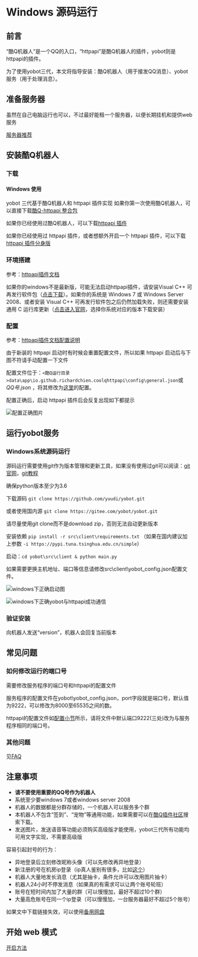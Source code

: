 # Windows 源码运行

## 前言

“酷Q机器人”是一个QQ的入口，“httpapi”是酷Q机器人的插件，yobot则是httpapi的插件。

为了使用yobot三代，本文将指导安装：酷Q机器人（用于接发QQ消息）、yobot服务（用于处理消息）。

## 准备服务器

虽然在自己电脑运行也可以，不过最好能租一个服务器，以便长期挂机和提供web服务

[服务器推荐](./server.md)

## 安装酷Q机器人

### 下载

#### Windows 使用

yobot 三代基于酷Q机器人和 httpapi 插件实现
如果你第一次使用酷Q机器人，可以直接下载[酷Q-httpapi 整合包](https://pan.loli.com.se/api/files/onedrive/uploads/2020/05/01/CoolQ_With_Httpapi.7z)

如果你已经使用过酷Q机器人，可以下载[httpapi 插件](https://x.jingzhidh.com/Packed_httpapi.7z)

如果你已经使用过 httpapi 插件，或者想额外开启一个 httpapi 插件，可以下载[httpapi 插件分身版](https://x.jingzhidh.com/mirror_of_httpapi.7z)

### 环境搭建

参考：[httpapi插件文档](https://cqhttp.cc/docs/)

如果你的windows不是最新版，可能无法启动httpapi插件，请安装Visual C++ 可再发行软件包（[点击下载](https://aka.ms/vs/16/release/vc_redist.x86.exe)）。如果你的系统是 Windows 7 或 Windows Server 2008、或者安装 Visual C++ 可再发行软件包之后仍然加载失败，则还需要安装通用 C 运行库更新（[点击进入官网](https://support.microsoft.com/zh-cn/help/3118401/update-for-universal-c-runtime-in-windows)，选择你系统对应的版本下载安装）

### 配置

参考：[httpapi插件文档配置说明](https://cqhttp.cc/docs/#/Configuration)

由于新装的 httpapi 启动时有时候会重置配置文件，所以如果 httpapi 启动后与下图不符请手动配置一下文件

配置文件位于：`<酷Q运行目录>data\app\io.github.richardchien.coolqhttpapi\config\general.json`或 *QQ号.json* ，将其修改为[这里](./config.md)的配置。

配置正确后，启动 httpapi 插件后会反复出现如下都提示

![配置正确图片](https://x.jingzhidh.com/img/yobot/8ba6b840bab3ac25.jpg)

## 运行yobot服务

### Windows系统源码运行

源码运行需要使用git作为版本管理和更新工具，如果没有使用过git可以阅读：[git官网](https://git-scm.com/)，[git教程](https://www.runoob.com/git/git-tutorial.html)

确保python版本至少为3.6

下载源码 `git clone https://github.com/yuudi/yobot.git`

或者使用国内源 `git clone https://gitee.com/yobot/yobot.git`

请尽量使用git clone而不是download zip，否则无法自动更新版本

安装依赖 `pip install -r src\client\requirements.txt`
（如果在国内建议加上参数 `-i https://pypi.tuna.tsinghua.edu.cn/simple`）

启动：`cd yobot\src\client & python main.py`

如果需要更换主机地址、端口等信息请修改src\client\yobot_config.json配置文件。

![windows下正确启动图](https://x.jingzhidh.com/img/yobot/aaf38d1a5cbc1c87.jpg)

![windows下正确yobot与httpapi成功通信](https://x.jingzhidh.com/img/yobot/8179fdd1e46690b2.jpg)

### 验证安装

向机器人发送“version”，机器人会回复当前版本

## 常见问题

### 如何修改运行的端口号

需要修改服务程序的端口号和httpapi的配置文件

服务程序的配置文件在yobot\yobot_config.json，port字段就是端口号，默认值为9222，可以修改为8000至65535之间的数。

httpapi的配置文件如[配置小节](#配置)所示，请将文件中默认端口9222(三处)改为与服务程序相同的端口号。

### 其他问题

见[FAQ](../usage/faq.md)

## 注意事项

* **请不要使用重要的QQ号作为机器人**
* 系统至少要windows 7或者windows server 2008
* 机器人的数据都是分群存储的，一个机器人可以服务多个群
* 本机器人不包含“签到”、“宠物”等通用功能，如果需要可以在[酷Q插件社区](https://cqp.cc/b/app)搜索下载。
* 发送图片，发送语音等功能必须购买高级版才能使用，yobot三代所有功能均可用文字实现，不需要高级版

容易引起封号的行为：

* 异地登录后立刻修改昵称头像（可以先修改再异地登录）
* 新注册的号在机房ip登录（ip真人鉴别有很多，比如[这个](https://ip.rtbasia.com/)）
* 机器人大量地发长消息（尤其是抽卡，条件允许可以改用图片抽卡）
* 机器人24小时不停发消息（如果真的有需求可以让两个账号轮班）
* 账号在短时间内加了大量的群（可以慢慢加，最好不超过10个群）
* 大量高危账号在同一个ip登录（可以慢慢加，一台服务器最好不超过5个账号）

如果文中下载链接失效，可以使用[备用网盘](https://www.lanzous.com/b00n6dnqh)

## 开始 web 模式

[开启方法](../usage/web-mode.md)

